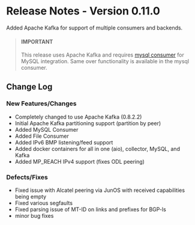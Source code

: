 Release Notes - Version 0.11.0
==============================
Added Apache Kafka for support of multiple consumers and backends.

> #### IMPORTANT
> This release uses Apache Kafka and requires [mysql consumer](https://github.com/OpenBMP/openbmp-mysql-consumer) for MySQL integration.  Same over functionality is available in the mysql consumer.  


Change Log
----------------

### New Features/Changes

* Completely changed to use Apache Kafka (0.8.2.2)
* Initial Apache Kafka partitioning support (partition by peer)
* Added MySQL Consumer
* Added File Consumer
* Added IPv6 BMP listening/feed support
* Added docker containers for all in one (aio), collector, MySQL, and Kafka
* Added MP_REACH IPv4 support (fixes ODL peering)

### Defects/Fixes

* Fixed issue with Alcatel peering via JunOS with received capabilities being empty
* Fixed various segfaults
* Fixed parsing issue of MT-ID on links and prefixes for BGP-ls
* minor bug fixes



